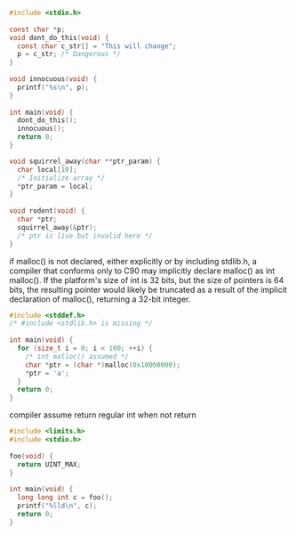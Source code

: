 ```c
#include <stdio.h>
  
const char *p;
void dont_do_this(void) {
  const char c_str[] = "This will change";
  p = c_str; /* Dangerous */
}
 
void innocuous(void) {
  printf("%s\n", p);
}
 
int main(void) {
  dont_do_this();
  innocuous();
  return 0;
}
```



```c
void squirrel_away(char **ptr_param) {
  char local[10];
  /* Initialize array */
  *ptr_param = local;
}
 
void rodent(void) {
  char *ptr;
  squirrel_away(&ptr);
  /* ptr is live but invalid here */
}
```

if malloc() is not declared, either explicitly or by including stdlib.h, a compiler that conforms only to C90 may implicitly declare malloc() as int malloc(). If the platform's size of int is 32 bits, but the size of pointers is 64 bits, the resulting pointer would likely be truncated as a result of the implicit declaration of malloc(), returning a 32-bit integer.
```c
#include <stddef.h>
/* #include <stdlib.h> is missing */
  
int main(void) {
  for (size_t i = 0; i < 100; ++i) {
    /* int malloc() assumed */
    char *ptr = (char *)malloc(0x10000000);
    *ptr = 'a';
  }
  return 0;
}
```

compiler assume return regular int when not return
```c
#include <limits.h>
#include <stdio.h>
  
foo(void) {
  return UINT_MAX;
}
 
int main(void) {
  long long int c = foo();
  printf("%lld\n", c);
  return 0;
}
```
